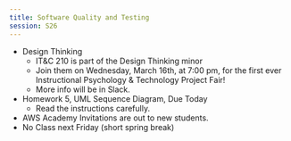 ```yaml
---
title: Software Quality and Testing
session: S26
---
```


* Design Thinking
    * IT&C 210 is part of the Design Thinking minor
    * Join them on Wednesday, March 16th, at 7:00 pm, for the first ever Instructional Psychology & Technology Project Fair!
    * More info will be in Slack.
* Homework 5, UML Sequence Diagram, Due Today
    * Read the instructions carefully.
* AWS Academy Invitations are out to new students.
* No Class next Friday (short spring break)